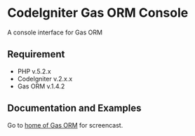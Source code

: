 # CodeIgniter Gas ORM Console

A console interface for Gas ORM

## Requirement

* PHP v.5.2.x
* CodeIgniter v.2.x.x
* Gas ORM v.1.4.2

## Documentation and Examples

Go to [home of Gas ORM](http://gasorm-doc.taufanaditya.com "home of Gas ORM") for screencast.
